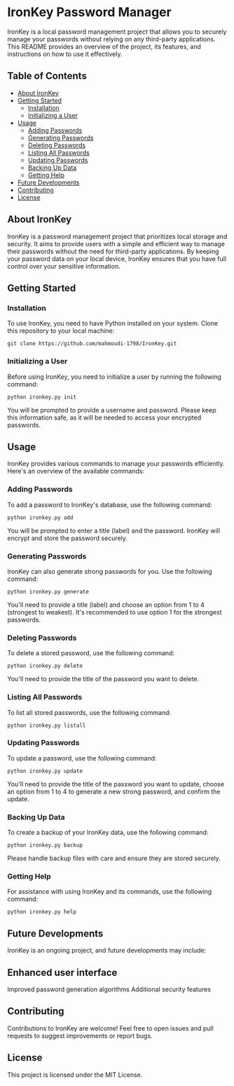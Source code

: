 # IronKey Password Manager
IronKey is a local password management project that allows you to securely manage your passwords without relying on any third-party applications. This README provides an overview of the project, its features, and instructions on how to use it effectively.

## Table of Contents
- [About IronKey](#about-ironkey)
- [Getting Started](#getting-started)
  - [Installation](#installation)
  - [Initializing a User](#initializing-a-user)
- [Usage](#usage)
  - [Adding Passwords](#adding-passwords)
  - [Generating Passwords](#generating-passwords)
  - [Deleting Passwords](#deleting-passwords)
  - [Listing All Passwords](#listing-all-passwords)
  - [Updating Passwords](#updating-passwords)
  - [Backing Up Data](#backing-up-data)
  - [Getting Help](#getting-help)
- [Future Developments](#future-developments)
- [Contributing](#contributing)
- [License](#license)

## About IronKey
IronKey is a password management project that prioritizes local storage and security. It aims to provide users with a simple and efficient way to manage their passwords without the need for third-party applications. By keeping your password data on your local device, IronKey ensures that you have full control over your sensitive information.

## Getting Started

### Installation
To use IronKey, you need to have Python installed on your system. Clone this repository to your local machine:
```
git clone https://github.com/mahmoudi-1798/IronKey.git
```

### Initializing a User
Before using IronKey, you need to initialize a user by running the following command:
```
python ironkey.py init
```
You will be prompted to provide a username and password. Please keep this information safe, as it will be needed to access your encrypted passwords.

## Usage
IronKey provides various commands to manage your passwords efficiently. Here's an overview of the available commands:

### Adding Passwords
To add a password to IronKey's database, use the following command:
```
python ironkey.py add
```
You will be prompted to enter a title (label) and the password. IronKey will encrypt and store the password securely.

### Generating Passwords
IronKey can also generate strong passwords for you. Use the following command:
```
python ironkey.py generate
```
You'll need to provide a title (label) and choose an option from 1 to 4 (strongest to weakest). It's recommended to use option 1 for the strongest passwords.

### Deleting Passwords
To delete a stored password, use the following command:
```
python ironkey.py delete
```
You'll need to provide the title of the password you want to delete.

### Listing All Passwords
To list all stored passwords, use the following command:
```
python ironkey.py listall
```

### Updating Passwords
To update a password, use the following command:
```
python ironkey.py update
```
You'll need to provide the title of the password you want to update, choose an option from 1 to 4 to generate a new strong password, and confirm the update.

### Backing Up Data
To create a backup of your IronKey data, use the following command:
```
python ironkey.py backup
```
Please handle backup files with care and ensure they are stored securely.

### Getting Help
For assistance with using IronKey and its commands, use the following command:
```
python ironkey.py help
```

## Future Developments
IronKey is an ongoing project, and future developments may include:

## Enhanced user interface
Improved password generation algorithms
Additional security features

## Contributing
Contributions to IronKey are welcome! Feel free to open issues and pull requests to suggest improvements or report bugs.

## License
This project is licensed under the MIT License.
